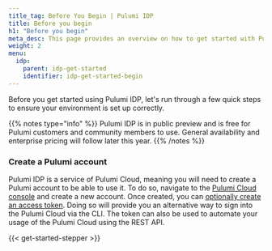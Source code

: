 ```yaml
---
title_tag: Before You Begin | Pulumi IDP
title: Before you begin
h1: "Before you begin"
meta_desc: This page provides an overview on how to get started with Pulumi IDP.
weight: 2
menu:
  idp:
    parent: idp-get-started
    identifier: idp-get-started-begin
---
```


Before you get started using Pulumi IDP, let's run through a few quick steps to ensure your environment is set up correctly.

{{% notes type="info" %}}
Pulumi IDP is in public preview and is free for Pulumi customers and community members to use. General availability and enterprise pricing will follow later this year.
{{% /notes %}}

### Create a Pulumi account

Pulumi IDP is a service of Pulumi Cloud, meaning you will need to create a Pulumi account to be able to use it. To do so, navigate to the [Pulumi Cloud console](https://app.pulumi.com) and create a new account. Once created, you can [optionally create an access token](/docs/pulumi-cloud/access-management/access-tokens/). Doing so will provide you an alternative way to sign into the Pulumi Cloud via the CLI. The token can also be used to automate your usage of the Pulumi Cloud using the REST API.

{{< get-started-stepper >}}
